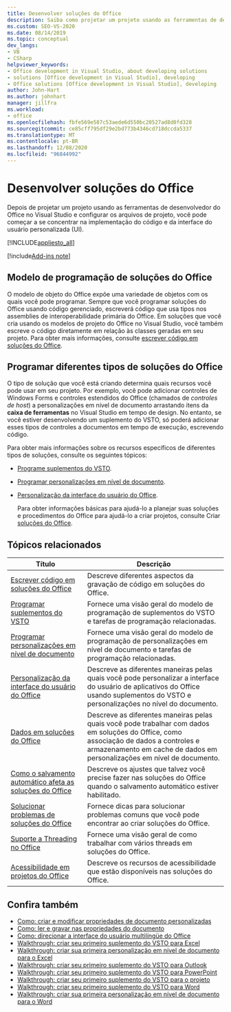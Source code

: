 ```yaml
---
title: Desenvolver soluções do Office
description: Saiba como projetar um projeto usando as ferramentas de desenvolvedor do Office no Visual Studio. Saiba também como começar a implementar o código e a interface do usuário personalizada (UI).
ms.custom: SEO-VS-2020
ms.date: 08/14/2019
ms.topic: conceptual
dev_langs:
- VB
- CSharp
helpviewer_keywords:
- Office development in Visual Studio, about developing solutions
- solutions [Office development in Visual Studio], developing
- Office solutions [Office development in Visual Studio], developing
author: John-Hart
ms.author: johnhart
manager: jillfra
ms.workload:
- office
ms.openlocfilehash: fbfe569e587c53aede6d550bc20527ad8d0fd328
ms.sourcegitcommit: ce85cff795df29e2bd773b4346cd718dccda5337
ms.translationtype: MT
ms.contentlocale: pt-BR
ms.lasthandoff: 12/08/2020
ms.locfileid: "96844992"
---
```

# <a name="develop-office-solutions"></a>Desenvolver soluções do Office
  Depois de projetar um projeto usando as ferramentas de desenvolvedor do Office no Visual Studio e configurar os arquivos de projeto, você pode começar a se concentrar na implementação do código e da interface do usuário personalizada (UI).

 [!INCLUDE[appliesto_all](../vsto/includes/appliesto-all-md.md)]

[!include[Add-ins note](includes/addinsnote.md)]

## <a name="office-solutions-programming-model"></a>Modelo de programação de soluções do Office
 O modelo de objeto do Office expõe uma variedade de objetos com os quais você pode programar. Sempre que você programar soluções do Office usando código gerenciado, escreverá código que usa tipos nos assemblies de interoperabilidade primária do Office. Em soluções que você cria usando os modelos de projeto do Office no Visual Studio, você também escreve o código diretamente em relação às classes geradas em seu projeto. Para obter mais informações, consulte [escrever código em soluções do Office](../vsto/writing-code-in-office-solutions.md).

## <a name="program-different-types-of-office-solutions"></a>Programar diferentes tipos de soluções do Office
 O tipo de solução que você está criando determina quais recursos você pode usar em seu projeto. Por exemplo, você pode adicionar controles de Windows Forms e controles estendidos do Office (chamados de *controles de host*) a personalizações em nível de documento arrastando itens da **caixa de ferramentas** no Visual Studio em tempo de design. No entanto, se você estiver desenvolvendo um suplemento do VSTO, só poderá adicionar esses tipos de controles a documentos em tempo de execução, escrevendo código.

 Para obter mais informações sobre os recursos específicos de diferentes tipos de soluções, consulte os seguintes tópicos:

- [Programe suplementos do VSTO](../vsto/programming-vsto-add-ins.md).

- [Programar personalizações em nível de documento](../vsto/programming-document-level-customizations.md).

- [Personalização da interface do usuário do Office](../vsto/office-ui-customization.md).

  Para obter informações básicas para ajudá-lo a planejar suas soluções e procedimentos do Office para ajudá-lo a criar projetos, consulte Criar [soluções do Office](../vsto/designing-and-creating-office-solutions.md).

## <a name="related-topics"></a>Tópicos relacionados

|Título|Descrição|
|-----------|-----------------|
|[Escrever código em soluções do Office](../vsto/writing-code-in-office-solutions.md)|Descreve diferentes aspectos da gravação de código em soluções do Office.|
|[Programar suplementos do VSTO](../vsto/programming-vsto-add-ins.md)|Fornece uma visão geral do modelo de programação de suplementos do VSTO e tarefas de programação relacionadas.|
|[Programar personalizações em nível de documento](../vsto/programming-document-level-customizations.md)|Fornece uma visão geral do modelo de programação de personalizações em nível de documento e tarefas de programação relacionadas.|
|[Personalização da interface do usuário do Office](../vsto/office-ui-customization.md)|Descreve as diferentes maneiras pelas quais você pode personalizar a interface do usuário de aplicativos do Office usando suplementos do VSTO e personalizações no nível do documento.|
|[Dados em soluções do Office](../vsto/data-in-office-solutions.md)|Descreve as diferentes maneiras pelas quais você pode trabalhar com dados em soluções do Office, como associação de dados a controles e armazenamento em cache de dados em personalizações em nível de documento.|
|[Como o salvamento automático afeta as soluções do Office](./how-autosave-impacts-office-solutions.md)|Descreve os ajustes que talvez você precise fazer nas soluções do Office quando o salvamento automático estiver habilitado.|
|[Solucionar problemas de soluções do Office](../vsto/troubleshooting-office-solutions.md)|Fornece dicas para solucionar problemas comuns que você pode encontrar ao criar soluções do Office.|
|[Suporte a Threading no Office](../vsto/threading-support-in-office.md)|Fornece uma visão geral de como trabalhar com vários threads em soluções do Office.|
|[Acessibilidade em projetos do Office](../vsto/accessibility-in-office-projects.md)|Descreve os recursos de acessibilidade que estão disponíveis nas soluções do Office.|

## <a name="see-also"></a>Confira também
- [Como: criar e modificar propriedades de documento personalizadas](../vsto/how-to-create-and-modify-custom-document-properties.md)
- [Como: ler e gravar nas propriedades do documento](../vsto/how-to-read-from-and-write-to-document-properties.md)
- [Como: direcionar a interface do usuário multilíngüe do Office](../vsto/how-to-target-the-office-multilingual-user-interface.md)
- [Walkthrough: criar seu primeiro suplemento do VSTO para Excel](../vsto/walkthrough-creating-your-first-vsto-add-in-for-excel.md)
- [Walkthrough: criar sua primeira personalização em nível de documento para o Excel](../vsto/walkthrough-creating-your-first-document-level-customization-for-excel.md)
- [Walkthrough: criar seu primeiro suplemento do VSTO para Outlook](../vsto/walkthrough-creating-your-first-vsto-add-in-for-outlook.md)
- [Walkthrough: criar seu primeiro suplemento do VSTO para PowerPoint](../vsto/walkthrough-creating-your-first-vsto-add-in-for-powerpoint.md)
- [Walkthrough: criar seu primeiro suplemento do VSTO para o projeto](../vsto/walkthrough-creating-your-first-vsto-add-in-for-project.md)
- [Walkthrough: criar seu primeiro suplemento do VSTO para Word](../vsto/walkthrough-creating-your-first-vsto-add-in-for-word.md)
- [Walkthrough: criar sua primeira personalização em nível de documento para o Word](../vsto/walkthrough-creating-your-first-document-level-customization-for-word.md)
